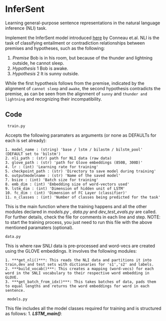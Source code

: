 # InferSent
Learning general-purpose sentence representations in the natural language inference (NLI) task.

Implement the InferSent model introduced [here](https://arxiv.org/abs/1705.02364) by Conneau et.al. 
NLI is the task of classifying entailment or contradiction relationships between premises and hypotheses, such as the following:

1. *Premise* Bob is in his room, but because of the thunder and lightning outside, he cannot sleep.
2. *Hypothesis* 1 Bob is awake.
3. *Hypothesis* 2 It is sunny outside.

While the first hypothesis follows from the premise, indicated by the alignment of `cannot sleep` and `awake`, the second hypothesis contradicts the premise, as can be seen from the alignment of `sunny` and `thunder and lightning` and recognizing their incompatibility.

## Code

``` train.py```

  Accepts the following paramaters as arguments (or none as DEFAULTs for each is set already):
	
	1. model_name : (string) 'base / lstm / bilastm / bilstm_pool' (DEFAULT set to 'bilstm')
	2. nli_path : (str) path for NLI data (raw data)
	3. glove_path : (str) 'path for Glove embeddings (850B, 300D)'
	4. lr : (int) 'Learning rate for training'
	5. checkpoint_path : (str) 'Directory to save model during training'
	6. outputmodelname : (str) 'Name of the saved model'	
	7. bsize : (int) 'Batch size for training'
	8. emb_dim : (int) 'Embedding size of word-vectors used'
	9. lstm_dim : (int) 'Dimension of hidden unit of LSTM'
	10. fc_dim : (int) 'Dimension of FC Layer (classifier)'
	11. n_classes : (int) 'Number of classes being predicted for the task'

This is the main function where the training happens and all the other modules declared in *models.py* , *data.py* and *dev_test_evals.py* are called. For further details, check the file for comments in each line and step. NOTE: to start the training process, you just need to run this file with the above mentioned paramaters (optional).


```data.py```

This is where raw SNLI data is pre-processed and word-vecs are created using the GLOVE embeddings. It involves the following modules:

	1. ***get_nli()***: This reads the NLI data and partitions it into train,dev and test sets with dictionaries for 's1','s2' and labels.
	2. ***build_vocab()***: This creates a mapping (word-vecs) for each word in the SNLI vocabulary to their respective word embedding in GLOVE.
	3. ***get_batch_from_idx()***: This takes batches of data, pads them to equal lengths and returns the word embeddings for word in each sentence.
	

``` models.py```

This file includes all the model classes required for training and is structured as follows:
	1. ***LSTM_main()***: 
	
